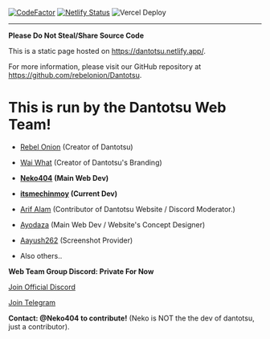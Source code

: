 [![CodeFactor](https://www.codefactor.io/repository/github/itsmechinmoy/dantotustatic/badge/main)](https://www.codefactor.io/repository/github/itsmechinmoy/dantotustatic/overview/main) [![Netlify Status](https://api.netlify.com/api/v1/badges/b80b9628-fc85-4131-9901-ef92298eb288/deploy-status)](https://app.netlify.com/sites/dantotsu/deploys) ![Vercel Deploy](https://deploy-badge.vercel.app/vercel/dantotsu)<hr>

**Please Do Not Steal/Share Source Code**

This is a static page hosted on https://dantotsu.netlify.app/. 

For more information, please visit our GitHub repository at https://github.com/rebelonion/Dantotsu.

# **This is run by the Dantotsu Web Team!**

- [Rebel Onion](https://github.com/rebelonion) (Creator of Dantotsu)

- [Wai What](https://github.com/WaiWhat) (Creator of Dantotsu's Branding)

- **[Neko404](https://github.com/MarshMeadow?tab=repositories) (Main Web Dev)**

- **[itsmechinmoy](https://github.com/itsmechinmoy?tab=repositories) (Current Dev)**

- [Arif Alam](https://github.com/ARIF683?tab=repositories) (Contributor of Dantotsu Website / Discord Moderator.)

- [Ayodaza](https://github.com/dazadev) (Main Web Dev / Website's Concept Designer)

- [Aayush262](https://github.com/aayush2622) (Screenshot Provider)

- Also others..

**Web Team Group Discord: Private For Now**

[Join Official Discord](https://discord.com/invite/4HPZ5nAWwM)

[Join Telegram](https://t.me/+gzBCQExtLQo1YTNh)

**Contact: @Neko404 to contribute!** (Neko is NOT the the dev of dantotsu, just a contributor).
